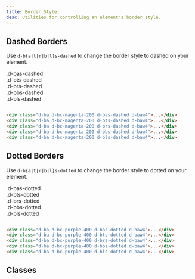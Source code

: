 ```yaml
---
title: Border Style.
desc: Utilities for controlling an element's border style.
---
```


## Dashed Borders

Use `d-b{a|t|r|b|l}s-dashed` to change the border style to dashed on your element.

<code-well-header class="d-fl-col5 d-flg8 d-fw-wrap d-p24 d-bgc-magenta-100 d-bgo50 d-w100p d-hmn102" custom>
  <div class="d-fl-center d-p16 d-ba d-bc-magenta-200 d-bas-dashed d-baw4 d-bgc-magenta-100 d-fs-100 d-ff-mono">.d-bas-dashed</div>
  <div class="d-fl-center d-p16 d-ba d-bc-magenta-200 d-bts-dashed d-baw4 d-bgc-magenta-100 d-fs-100 d-ff-mono">.d-bts-dashed</div>
  <div class="d-fl-center d-p16 d-ba d-bc-magenta-200 d-brs-dashed d-baw4 d-bgc-magenta-100 d-fs-100 d-ff-mono">.d-brs-dashed</div>
  <div class="d-fl-center d-p16 d-ba d-bc-magenta-200 d-bbs-dashed d-baw4 d-bgc-magenta-100 d-fs-100 d-ff-mono">.d-bbs-dashed</div>
  <div class="d-fl-center d-p16 d-ba d-bc-magenta-200 d-bls-dashed d-baw4 d-bgc-magenta-100 d-fs-100 d-ff-mono">.d-bls-dashed</div>
</code-well-header>

```html

<div class="d-ba d-bc-magenta-200 d-bas-dashed d-baw4">...</div>
<div class="d-ba d-bc-magenta-200 d-bts-dashed d-baw4">...</div>
<div class="d-ba d-bc-magenta-200 d-brs-dashed d-baw4">...</div>
<div class="d-ba d-bc-magenta-200 d-bbs-dashed d-baw4">...</div>
<div class="d-ba d-bc-magenta-200 d-bls-dashed d-baw4">...</div>
```

## Dotted Borders

Use `d-b{a|t|r|b|l}s-dotted` to change the border style to dotted on your element.

<code-well-header class="d-fl-col5 d-flg8 d-fw-wrap d-p24 d-bgc-purple-100 d-bgo50 d-w100p d-hmn102" custom>
  <div class="d-fl-center d-p16 d-ba d-bc-purple-400 d-bas-dotted d-baw4 d-bgc-purple-100 d-fs-100 d-ff-mono">.d-bas-dotted</div>
  <div class="d-fl-center d-p16 d-ba d-bc-purple-400 d-bts-dotted d-baw4 d-bgc-purple-100 d-fs-100 d-ff-mono">.d-bts-dotted</div>
  <div class="d-fl-center d-p16 d-ba d-bc-purple-400 d-brs-dotted d-baw4 d-bgc-purple-100 d-fs-100 d-ff-mono">.d-brs-dotted</div>
  <div class="d-fl-center d-p16 d-ba d-bc-purple-400 d-bbs-dotted d-baw4 d-bgc-purple-100 d-fs-100 d-ff-mono">.d-bbs-dotted</div>
  <div class="d-fl-center d-p16 d-ba d-bc-purple-400 d-bls-dotted d-baw4 d-bgc-purple-100 d-fs-100 d-ff-mono">.d-bls-dotted</div>
</code-well-header>

```html

<div class="d-ba d-bc-purple-400 d-bas-dotted d-baw4">...</div>
<div class="d-ba d-bc-purple-400 d-bts-dotted d-baw4">...</div>
<div class="d-ba d-bc-purple-400 d-brs-dotted d-baw4">...</div>
<div class="d-ba d-bc-purple-400 d-bbs-dotted d-baw4">...</div>
<div class="d-ba d-bc-purple-400 d-bls-dotted d-baw4">...</div>
```

## Classes

<div class="d-h464 d-of-y-scroll d-bb d-bc-black-200">
  <utility-class-table>
    <template #content>
      <tbody>
        <tr>
          <th scope="row" class="d-ff-mono d-fc-purple-400 d-fw-normal d-fs-100">.d-bas-unset</th>
          <td class="d-ff-mono d-fs-100">border-style: unset !important;</td>
        </tr>
      </tbody>
      <tbody v-for="s in ['dashed', 'dotted']">
        <tr v-for="i in ['all', 'top', 'right', 'bottom', 'left']">
          <th scope="row" class="d-ff-mono d-fc-purple-400 d-fw-normal d-fs-100">.d-b{{ i[0] }}s-{{ s }}</th>
          <td class="d-ff-mono d-fs-100">
            <span v-if="i === 'all'">border-style: {{ s }} !important;</span>
            <span v-else>border-{{i}}-style: {{ s }} !important;</span>
          </td>
        </tr>
      </tbody>
    </template>
  </utility-class-table>
</div>
